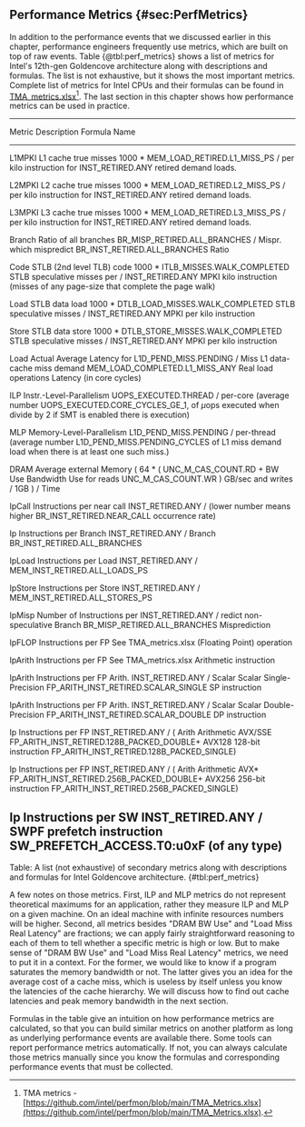 ## Performance Metrics {#sec:PerfMetrics}

In addition to the performance events that we discussed earlier in this chapter, performance engineers frequently use metrics, which are built on top of raw events. Table {@tbl:perf_metrics} shows a list of metrics for Intel's 12th-gen Goldencove architecture along with descriptions and formulas. The list is not exhaustive, but it shows the most important metrics. Complete list of metrics for Intel CPUs and their formulas can be found in [TMA_metrics.xlsx](https://github.com/intel/perfmon/blob/main/TMA_Metrics.xlsx)[^1]. The last section in this chapter shows how performance metrics can be used in practice.

--------------------------------------------------------------------------
Metric  Description                   Formula
Name           
------- -------------------------- ---------------------------------------
L1MPKI  L1 cache true misses       1000 * MEM_LOAD_RETIRED.L1_MISS_PS /
        per kilo instruction for   INST_RETIRED.ANY
        retired demand loads.      

L2MPKI  L2 cache true misses       1000 * MEM_LOAD_RETIRED.L2_MISS_PS /
        per kilo instruction for   INST_RETIRED.ANY
        retired demand loads.      

L3MPKI  L3 cache true misses       1000 * MEM_LOAD_RETIRED.L3_MISS_PS /
        per kilo instruction for   INST_RETIRED.ANY
        retired demand loads.                

Branch  Ratio of all branches      BR_MISP_RETIRED.ALL_BRANCHES / 
Mispr.  which mispredict           BR_INST_RETIRED.ALL_BRANCHES
Ratio  

Code    STLB (2nd level TLB) code  1000 * ITLB_MISSES.WALK_COMPLETED 
STLB    speculative misses per     / INST_RETIRED.ANY
MPKI    kilo instruction (misses 
        of any page-size that 
        complete the page walk)

Load    STLB data load             1000 * DTLB_LOAD_MISSES.WALK_COMPLETED 
STLB    speculative misses         / INST_RETIRED.ANY
MPKI    per kilo instruction

Store   STLB data store            1000 * DTLB_STORE_MISSES.WALK_COMPLETED 
STLB    speculative misses         / INST_RETIRED.ANY
MPKI    per kilo instruction

Load    Actual Average Latency for L1D_PEND_MISS.PENDING / 
Miss    L1 data-cache miss demand  MEM_LOAD_COMPLETED.L1_MISS_ANY
Real    load operations 
Latency (in core cycles)

ILP     Instr.-Level-Parallelism   UOPS_EXECUTED.THREAD / 
        per-core (average number   UOPS_EXECUTED.CORE_CYCLES_GE_1,
        of $\mu$ops executed when      divide by 2 if SMT is enabled
        there is execution) 

MLP     Memory-Level-Parallelism   L1D_PEND_MISS.PENDING / 
        per-thread (average number L1D_PEND_MISS.PENDING_CYCLES
        of L1 miss demand load 
        when there is at least one
        such miss.)

DRAM    Average external Memory    ( 64 * ( UNC_M_CAS_COUNT.RD + 
BW Use  Bandwidth Use for reads             UNC_M_CAS_COUNT.WR ) 
GB/sec  and writes                 / 1GB ) / Time

IpCall  Instructions per near call INST_RETIRED.ANY / 
        (lower number means higher BR_INST_RETIRED.NEAR_CALL
        occurrence rate)

Ip      Instructions per Branch    INST_RETIRED.ANY / 
Branch                             BR_INST_RETIRED.ALL_BRANCHES

IpLoad  Instructions per Load      INST_RETIRED.ANY / 
                                   MEM_INST_RETIRED.ALL_LOADS_PS

IpStore Instructions per Store     INST_RETIRED.ANY / 
                                   MEM_INST_RETIRED.ALL_STORES_PS

IpMisp  Number of Instructions per INST_RETIRED.ANY / 
redict  non-speculative Branch     BR_MISP_RETIRED.ALL_BRANCHES
        Misprediction

IpFLOP  Instructions per FP        See TMA_metrics.xlsx
        (Floating Point) operation 

IpArith Instructions per FP        See TMA_metrics.xlsx
        Arithmetic instruction
                
IpArith Instructions per FP Arith. INST_RETIRED.ANY / 
Scalar  Scalar Single-Precision    FP_ARITH_INST_RETIRED.SCALAR_SINGLE
SP      instruction 

IpArith Instructions per FP Arith. INST_RETIRED.ANY / 
Scalar  Scalar Double-Precision    FP_ARITH_INST_RETIRED.SCALAR_DOUBLE
DP      instruction 

Ip      Instructions per FP        INST_RETIRED.ANY / (
Arith   Arithmetic AVX/SSE         FP_ARITH_INST_RETIRED.128B_PACKED_DOUBLE+
AVX128  128-bit instruction        FP_ARITH_INST_RETIRED.128B_PACKED_SINGLE)

Ip      Instructions per FP        INST_RETIRED.ANY / ( 
Arith   Arithmetic AVX*            FP_ARITH_INST_RETIRED.256B_PACKED_DOUBLE+
AVX256  256-bit instruction        FP_ARITH_INST_RETIRED.256B_PACKED_SINGLE)

Ip      Instructions per SW        INST_RETIRED.ANY / 
SWPF    prefetch instruction       SW_PREFETCH_ACCESS.T0:u0xF
        (of any type)
--------------------------------------------------------------------------

Table: A list (not exhaustive) of secondary metrics along with descriptions and formulas for Intel Goldencove architecture. {#tbl:perf_metrics}

A few notes on those metrics. First, ILP and MLP metrics do not represent theoretical maximums for an application, rather they measure ILP and MLP on a given machine. On an ideal machine with infinite resources numbers will be higher. Second, all metrics besides "DRAM BW Use" and "Load Miss Real Latency" are fractions; we can apply fairly straightforward reasoning to each of them to tell whether a specific metric is high or low. But to make sense of "DRAM BW Use" and "Load Miss Real Latency" metrics, we need to put it in a context. For the former, we would like to know if a program saturates the memory bandwidth or not. The latter gives you an idea for the average cost of a cache miss, which is useless by itself unless you know the latencies of the cache hierarchy. We will discuss how to find out cache latencies and peak memory bandwidth in the next section.

Formulas in the table give an intuition on how performance metrics are calculated, so that you can build similar metrics on another platform as long as underlying performance events are available there. Some tools can report performance metrics automatically. If not, you can always calculate those metrics manually since you know the formulas and corresponding performance events that must be collected.

[^1]: TMA metrics - [https://github.com/intel/perfmon/blob/main/TMA_Metrics.xlsx](https://github.com/intel/perfmon/blob/main/TMA_Metrics.xlsx).